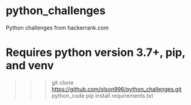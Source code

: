 # python_challenges
Python challenges from hackerrank.com
 # Requires python version 3.7+, pip, and venv
 >>> git clone https://github.com/olson996/python_challenges.git python_code
 >>> pip install requirements.txt
 
